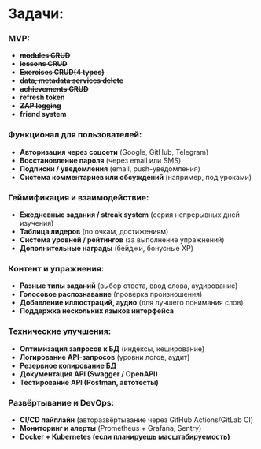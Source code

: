 # Задачи:

### **MVP:**
- ~~**modules CRUD**~~
- ~~**lessons CRUD**~~
- ~~**Exercises CRUD(4 types)**~~
- ~~**data, metadata services delete**~~
- ~~**achievements CRUD**~~ 
- **refresh token**
- ~~**ZAP logging**~~
- **friend system**


### **Функционал для пользователей:**  
- **Авторизация через соцсети** (Google, GitHub, Telegram)  
- **Восстановление пароля** (через email или SMS)  
- **Подписки / уведомления** (email, push-уведомления)    
- **Система комментариев или обсуждений** (например, под уроками)  

### **Геймификация и взаимодействие:**  
- **Ежедневные задания / streak system** (серия непрерывных дней изучения)  
- **Таблица лидеров** (по очкам, достижениям)  
- **Система уровней / рейтингов** (за выполнение упражнений)  
- **Дополнительные награды** (бейджи, бонусные XP)  

### **Контент и упражнения:**  
- **Разные типы заданий** (выбор ответа, ввод слова, аудирование)  
- **Голосовое распознавание** (проверка произношения)  
- **Добавление иллюстраций, аудио** (для лучшего понимания слов)  
- **Поддержка нескольких языков интерфейса**  

### **Технические улучшения:**  
- **Оптимизация запросов к БД** (индексы, кеширование)  
- **Логирование API-запросов** (уровни логов, аудит)  
- **Резервное копирование БД**  
- **Документация API (Swagger / OpenAPI)**  
- **Тестирование API (Postman, автотесты)**  

### **Развёртывание и DevOps:**  
- **CI/CD пайплайн** (авторазвёртывание через GitHub Actions/GitLab CI)  
- **Мониторинг и алерты** (Prometheus + Grafana, Sentry)  
- **Docker + Kubernetes (если планируешь масштабируемость)**  

